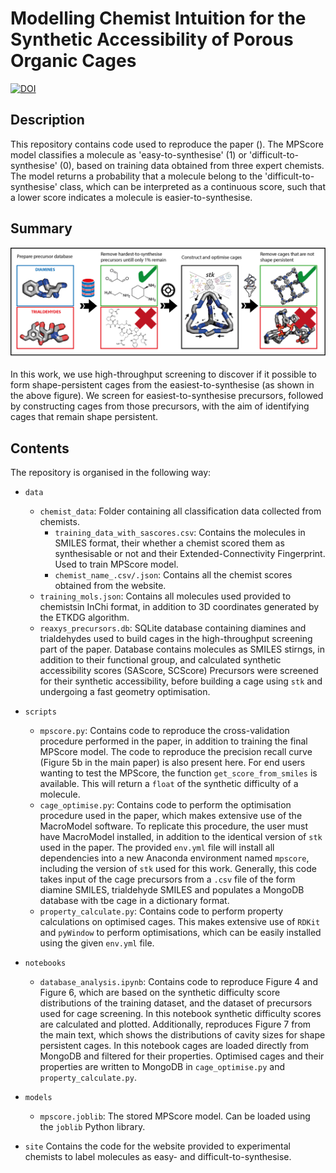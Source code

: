 Modelling Chemist Intuition for the Synthetic Accessibility of Porous Organic Cages
===================================================================================


[![DOI](https://zenodo.org/badge/210332220.svg)](https://zenodo.org/badge/latestdoi/210332220)


Description
-----------

This repository contains code used to reproduce the paper ().
The MPScore model classifies a molecule as 'easy-to-synthesise' (1) or 'difficult-to-synthesise' (0), based on training data obtained 
from three expert chemists. 
The model returns a probability that a molecule belong to the 'difficult-to-synthesise' class, which can be interpreted as a continuous score,
such that a lower score indicates a molecule is easier-to-synthesise.

Summary
-------
![image](images/Summary_Image.png)

In this work, we use high-throughput screening to discover if it possible to form shape-persistent cages from the easiest-to-synthesise (as shown in the above figure).
We screen for easiest-to-synthesise precursors, followed by constructing cages from those precursors, with the aim of identifying cages that remain shape persistent.

Contents
-----------

The repository is organised in the following way:
- `data`
    - `chemist_data`: Folder containing all classification data collected from chemists.
        - `training_data_with_sascores.csv`: Contains the molecules in SMILES format, their whether a chemist scored them as synthesisable or not and their Extended-Connectivity Fingerprint.
        Used to train MPScore model.
        - `chemist_name_.csv/.json`: Contains all the chemist scores obtained from the website. 
    - `training_mols.json`: Contains all molecules used provided to chemistsin InChi format, in addition to 3D coordinates generated by the ETKDG algorithm.
    - `reaxys_precursors.db`: SQLite database containing diamines and trialdehydes used to build cages in the high-throughput screening part of the paper.
    Database contains molecules as SMILES stirngs, in addition to their functional group, and calculated synthetic accessibility scores (SAScore, SCScore)
    Precursors were screened for their synthetic accessibility, before building a cage using `stk` and undergoing a fast geometry optimisation.
- `scripts`
    - `mpscore.py`: Contains code to reproduce the cross-validation procedure performed in the paper, in addition to training the final MPScore model.
    The code to reproduce the precision recall curve (Figure 5b in the main paper) is also present here.
    For end users wanting to test the MPScore, the function `get_score_from_smiles` is available.
    This will return a `float` of the synthetic difficulty of a molecule.
    - `cage_optimise.py`: Contains code to perform the optimisation procedure used in the paper, which makes extensive use of the MacroModel software.
    To replicate this procedure, the user must have MacroModel installed, in addition to the identical version of `stk` used in the paper. 
    The provided `env.yml` file will install all dependencies into a new Anaconda environment named `mpscore`, including the version of `stk` used for this work.
    Generally, this code takes input of the cage precursors from a `.csv` file of the form diamine SMILES, trialdehyde SMILES and populates a MongoDB database with tbe cage in a dictionary format. 
    - `property_calculate.py`: Contains code to perform property calculations on optimised cages.
    This makes extensive use of `RDKit` and `pyWindow` to perform optimisations, which can be easily installed using the given `env.yml` file.


- `notebooks`
    - `database_analysis.ipynb`: Contains code to reproduce Figure 4 and Figure 6, which are based on the synthetic difficulty score distributions of the training dataset, and the dataset of precursors used for cage screening.
    In this notebook synthetic difficulty scores are calculated and plotted.
    Additionally, reproduces Figure 7 from the main text, which shows the distributions of cavity sizes for shape persistent cages. 
    In this notebook cages are loaded directly from MongoDB and filtered for their properties.
    Optimised cages and their properties are written to MongoDB in `cage_optimise.py` and `property_calculate.py`.

- `models`
    - `mpscore.joblib`: The stored MPScore model. Can be loaded using the `joblib` Python library.

- `site`
    Contains the code for the website provided to experimental chemists to label molecules as easy- and difficult-to-synthesise.